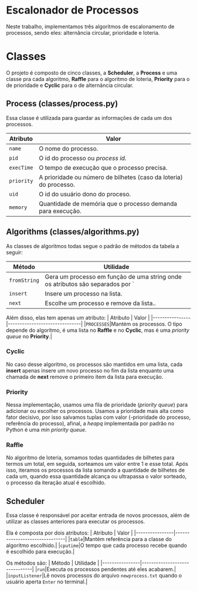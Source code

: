 # Escalonador de Processos

Neste trabalho, implementamos três algoritmos de escalonamento de processos, sendo eles: alternância circular, prioridade e loteria.


# Classes

O projeto é composto de cinco classes, a **Scheduler**, a **Process** e uma classe pra cada algoritmo, **Raffle** para o algoritmo de loteria, **Priority** para o de prioridade e **Cyclic** para o de alternância circular.

## Process (classes/process.py)

Essa classe é utilizada para guardar as informações de cada um dos processos. 

| Atributo       |Valor                         |
|----------------|-------------------------------|
|`name`|O nome do processo.|
|`pid`|O id do processo ou _process id_.|
|`execTime`|O tempo de execução que o processo precisa.|
|`priority`|A prioridade ou número de bilhetes (caso da loteria) do processo.|
|`uid`|O id do usuário dono do proceso.|
|`memory`|Quantidade de memória que o processo demanda para execução.|

## Algorithms (classes/algorithms.py)

As classes de algoritmos todas segue o padrão de métodos da tabela a seguir:

| Método       | Utilidade                      |
|----------------|-------------------------------|
|`fromString`|Gera um processo em função de uma string onde os atributos são separados por `|`. O padrão é: `nomeProcesso|PID|tempoDeExecução|prioridade (ou bilhetes)|UID|qtdeMemoria`|
|`insert`|Insere um processo na lista.|
|`next`|Escolhe um processo e remove da lista..|

Além disso, elas tem apenas um atributo:
| Atributo       | Valor                      |
|----------------|-------------------------------|
|`PROCESSES`|Mantém os processos. O tipo depende do algoritmo, é uma lista no **Raffle** e no **Cyclic**, mas é uma _priority queue_ no **Priority**.|

### Cyclic
No caso desse algoritmo, os processos são mantidos em uma lista, cada **insert** apenas insere um novo processo no fim da lista enquanto uma chamada de **next** remove o primeiro item da lista para execução.

### Priority
Nessa implementação, usamos uma fila de prioridade (_priority queue_) para adicionar ou escolher os processos. Usamos a prioridade mais alta como fator decisivo, por isso salvamos tuplas com valor (-prioridade do processo, referência do processo), afinal, a *heapq* implementada por padrão no Python é uma _min priority queue_.

### Raffle
No algoritmo de loteria, somamos todas quantidades de bilhetes para termos um total, em seguida, sorteamos um valor entre 1 e esse total. Após isso, iteramos os processos da lista somando a quantidade de bilhetes de cada um, quando essa quantidade alcança ou ultrapassa o valor sorteado, o processo da iteração atual é escolhido.

## Scheduler

Essa classe é responsável por aceitar entrada de novos processos, além de utilizar as classes anteriores para executar os processos.

Ela é composta por dois atributos:
| Atributo       | Valor                      |
|----------------|-------------------------------|
|`table`|Mantém referência para a classe do algoritmo escolhido.|
|`cputime`|O tempo que cada processo recebe quando é escolhido para execução.|

Os métodos são:
| Método       | Utilidade                      |
|----------------|-------------------------------|
|`run`|Executa os processos pendentes até eles acabarem.|
|`inputListener`|Lê novos processos do arquivo `newprocess.txt` quando o usuário aperta `Enter` no terminal.|
